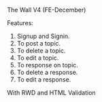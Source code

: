 The Wall V4 (FE-December)

Features:
1. Signup and Signin.
2. To post a topic.
3. To delete a topic.
4. To edit a topic.
5. To response on topic.
6. To delete a response.
7. To edit a response.

With RWD and HTML Validation